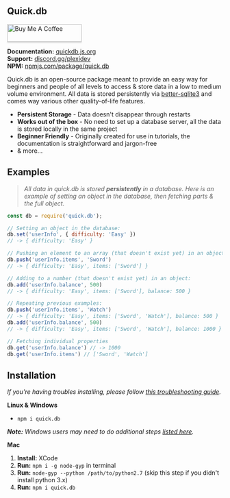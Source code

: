 ## Quick.db

<a href="https://www.buymeacoffee.com/lorencerri" target="_blank"><img src="https://www.buymeacoffee.com/assets/img/custom_images/orange_img.png" alt="Buy Me A Coffee" style="height: 41px !important;width: 174px !important;box-shadow: 0px 3px 2px 0px rgba(190, 190, 190, 0.5) !important;-webkit-box-shadow: 0px 3px 2px 0px rgba(190, 190, 190, 0.5) !important;" ></a>

**Documentation:** [quickdb.js.org](https://quickdb.js.org) <br>
**Support:** [discord.gg/plexidev](https://discord.gg/plexidev) <br>
**NPM:** [npmjs.com/package/quick.db](https://www.npmjs.com/package/quick.db)

Quick.db is an open-source package meant to provide an easy way for beginners and people of all levels to access & store data in a low to medium volume environment. All data is stored persistently via [better-sqlite3](https://github.com/JoshuaWise/better-sqlite3) and comes way various other quality-of-life features.

- **Persistent Storage** - Data doesn't disappear through restarts
- **Works out of the box** - No need to set up a database server, all the data is stored locally in the same project
- **Beginner Friendly** - Originally created for use in tutorials, the documentation is straightforward and jargon-free
- & more...

## Examples

> _All data in quick.db is stored **persistently** in a database. Here is an example of setting an object in the database, then fetching parts & the full object._

```js
const db = require('quick.db');

// Setting an object in the database:
db.set('userInfo', { difficulty: 'Easy' })
// -> { difficulty: 'Easy' }

// Pushing an element to an array (that doesn't exist yet) in an object:
db.push('userInfo.items', 'Sword')
// -> { difficulty: 'Easy', items: ['Sword'] }

// Adding to a number (that doesn't exist yet) in an object:
db.add('userInfo.balance', 500)
// -> { difficulty: 'Easy', items: ['Sword'], balance: 500 }

// Repeating previous examples:
db.push('userInfo.items', 'Watch')
// -> { difficulty: 'Easy', items: ['Sword', 'Watch'], balance: 500 }
db.add('userInfo.balance', 500)
// -> { difficulty: 'Easy', items: ['Sword', 'Watch'], balance: 1000 }

// Fetching individual properties
db.get('userInfo.balance') // -> 1000
db.get('userInfo.items') // ['Sword', 'Watch']
```

## Installation

*If you're having troubles installing, please follow [this troubleshooting guide](https://github.com/JoshuaWise/better-sqlite3/blob/master/docs/troubleshooting.md).*

**Linux & Windows**
- `npm i quick.db`

***Note:** Windows users may need to do additional steps [listed here](https://github.com/JoshuaWise/better-sqlite3/blob/master/docs/troubleshooting.md).*

**Mac**
1. **Install:** XCode
2. **Run:** `npm i -g node-gyp` in terminal
3. **Run:** `node-gyp --python /path/to/python2.7` (skip this step if you didn't install python 3.x)
4. **Run:** `npm i quick.db`
